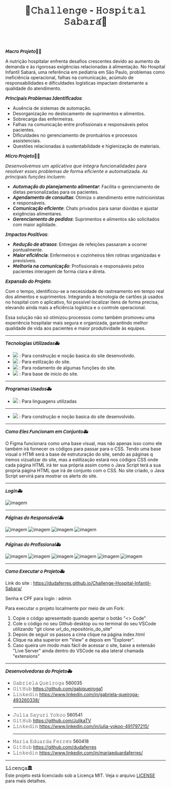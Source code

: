 <h1 align="center">🏥𝙲𝚑𝚊𝚕𝚕𝚎𝚗𝚐𝚎 - 𝙷𝚘𝚜𝚙𝚒𝚝𝚊𝚕 𝚂𝚊𝚋𝚊𝚛𝚊́🏥</h1>
<br>
<br>

**𝘔𝘢𝘤𝘳𝘰 𝘗𝘳𝘰𝘫𝘦𝘵𝘰👩‍⚕️**

A nutrição hospitalar enfrenta desafios crescentes devido ao aumento da demanda e às rigorosas exigências relacionadas à alimentação. No Hospital Infantil Sabará, uma referência em pediatria em São Paulo, problemas como ineficiência operacional, falhas na comunicação, acúmulo de responsabilidades e dificuldades logísticas impactam diretamente a qualidade do atendimento.

**𝘗𝘳𝘪𝘯𝘤𝘪𝘱𝘢𝘪𝘴 𝘗𝘳𝘰𝘣𝘭𝘦𝘮𝘢𝘴 𝘐𝘥𝘦𝘯𝘵𝘪𝘧𝘪𝘤𝘢𝘥𝘰𝘴**:

- Ausência de sistemas de automação.
- Desorganização no deslocamento de suprimentos e alimentos.
- Sobrecarga das enfermeiras.
- Falhas na comunicação entre profissionais e responsáveis pelos pacientes.
- Dificuldades no gerenciamento de prontuários e processos assistenciais.
- Questões relacionadas à sustentabilidade e higienização de materiais.



**𝘔𝘪𝘤𝘳𝘰 𝘗𝘳𝘰𝘫𝘦𝘵𝘰👩‍⚕️**  

𝘋𝘦𝘴𝘦𝘯𝘷𝘰𝘭𝘷𝘦𝘮𝘰𝘴 𝘶𝘮 𝘢𝘱𝘭𝘪𝘤𝘢𝘵𝘪𝘷𝘰 𝘲𝘶𝘦 𝘪𝘯𝘵𝘦𝘨𝘳𝘢 𝘧𝘶𝘯𝘤𝘪𝘰𝘯𝘢𝘭𝘪𝘥𝘢𝘥𝘦𝘴 𝘱𝘢𝘳𝘢 𝘳𝘦𝘴𝘰𝘭𝘷𝘦𝘳 𝘦𝘴𝘴𝘦𝘴 𝘱𝘳𝘰𝘣𝘭𝘦𝘮𝘢𝘴 𝘥𝘦 𝘧𝘰𝘳𝘮𝘢 𝘦𝘧𝘪𝘤𝘪𝘦𝘯𝘵𝘦 𝘦 𝘢𝘶𝘵𝘰𝘮𝘢𝘵𝘪𝘻𝘢𝘥𝘢. 𝘈𝘴 𝘱𝘳𝘪𝘯𝘤𝘪𝘱𝘢𝘪𝘴 𝘧𝘶𝘯𝘤̧𝘰̃𝘦𝘴 𝘪𝘯𝘤𝘭𝘶𝘦𝘮:

- **𝘈𝘶𝘵𝘰𝘮𝘢𝘤̧𝘢̃𝘰 𝘥𝘰 𝘱𝘭𝘢𝘯𝘦𝘫𝘢𝘮𝘦𝘯𝘵𝘰 𝘢𝘭𝘪𝘮𝘦𝘯𝘵𝘢𝘳**: Facilita o gerenciamento de dietas personalizadas para os pacientes.
- **𝘈𝘨𝘦𝘯𝘥𝘢𝘮𝘦𝘯𝘵𝘰 𝘥𝘦 𝘤𝘰𝘯𝘴𝘶𝘭𝘵𝘢𝘴**: Otimiza o atendimento entre nutricionistas e responsáveis.
- **𝘊𝘰𝘮𝘶𝘯𝘪𝘤𝘢𝘤̧𝘢̃𝘰 𝘦𝘧𝘪𝘤𝘪𝘦𝘯𝘵𝘦**: Chats privados para sanar dúvidas e ajustar exigências alimentares.
- **𝘎𝘦𝘳𝘦𝘯𝘤𝘪𝘢𝘮𝘦𝘯𝘵𝘰 𝘥𝘦 𝘱𝘦𝘥𝘪𝘥𝘰𝘴**: Suprimentos e alimentos são solicitados com maior agilidade.

**𝘐𝘮𝘱𝘢𝘤𝘵𝘰𝘴 𝘗𝘰𝘴𝘪𝘵𝘪𝘷𝘰𝘴**:

- **𝘙𝘦𝘥𝘶𝘤̧𝘢̃𝘰 𝘥𝘦 𝘢𝘵𝘳𝘢𝘴𝘰𝘴**: Entregas de refeições passaram a ocorrer pontualmente.
- **𝘔𝘢𝘪𝘰𝘳 𝘦𝘧𝘪𝘤𝘪𝘦̂𝘯𝘤𝘪𝘢**: Enfermeiros e cozinheiros têm rotinas organizadas e previsíveis.
- **𝘔𝘦𝘭𝘩𝘰𝘳𝘪𝘢 𝘯𝘢 𝘤𝘰𝘮𝘶𝘯𝘪𝘤𝘢𝘤̧𝘢̃𝘰**: Profissionais e responsáveis pelos pacientes interagem de forma clara e direta.

**𝘌𝘹𝘱𝘢𝘯𝘴𝘢̃𝘰 𝘥𝘰 𝘗𝘳𝘰𝘫𝘦𝘵𝘰**:

Com o tempo, identificou-se a necessidade de rastreamento em tempo real dos alimentos e suprimentos. Integrando a tecnologia de cartões já usados no hospital com o aplicativo, foi possível localizar itens de forma precisa, elevando ainda mais a eficiência logística e o controle operacional.

Essa solução não só otimizou processos como também promoveu uma experiência hospitalar mais segura e organizada, garantindo melhor qualidade de vida aos pacientes e maior produtividade às equipes.
   
<hr>

**𝘛𝘦𝘤𝘯𝘰𝘭𝘰𝘨𝘪𝘢𝘴 𝘜𝘵𝘪𝘭𝘪𝘻𝘢𝘥𝘢𝘴🚑**  

- <img src="https://skillicons.dev/icons?i=figma" />  : Para construção e noção basica do site desenvolvido.
- <img src="https://skillicons.dev/icons?i=css" />  : Para estilzação do site.
- <img src="https://skillicons.dev/icons?i=js" />  : Para rodamento de algumas funções do site. 
- <img src="https://skillicons.dev/icons?i=html" />  : Para base de inicio do site.
  
<hr>

**𝘗𝘳𝘰𝘨𝘳𝘢𝘮𝘢𝘴 𝘜𝘴𝘢𝘥𝘰𝘴🚑**  

- <img src="https://skillicons.dev/icons?i=vscode" />  : Para linguagens utilizadas

<hr>

- <img src="https://skillicons.dev/icons?i=figma" />  : Para construção e noção basica do site desenvolvido.

<hr>

**𝘊𝘰𝘮𝘰 𝘌𝘭𝘦𝘴 𝘍𝘶𝘯𝘤𝘪𝘰𝘯𝘢𝘮 𝘦𝘮 𝘊𝘰𝘯𝘫𝘶𝘯𝘵𝘰🚑**

O Figma funcionara como uma base visual, mas não apenas isso como ele também irá fornecer os códigos para passar para o CSS. Tendo uma base visual o HTMl será a base de estruturação do site, sendo as páginas q iremos vizualizar do site, mas a estilização estará nos códigos CSS onde cada página HTML irá ter sua própria assim como o Java Script terá a sua propria página HTML que irá de conjunto com o CSS. No site criado, o Java Script servirá para mostrar os alerts do site.

<hr>
  
**𝘓𝘰𝘨𝘪𝘯🚑**  

<img src="./Assets/login.png" alt="imagem" />

<hr>

**𝘗𝘢́𝘨𝘪𝘯𝘢𝘴 𝘥𝘰 𝘙𝘦𝘴𝘱𝘰𝘯𝘴𝘢́𝘷𝘦𝘭🚑** 

<img src="./Assets/plano_alimentar_responsavel.png" alt="imagem" />

<img src="./Assets/consultas_e_agendamentos_responsavel.png" alt="imagem" />

<img src="./Assets/menagens_responsavel.png" alt="imagem" />

<img src="./Assets/pedidos_responsavel.png" alt="imagem" />

<hr>

**𝘗𝘢́𝘨𝘪𝘯𝘢𝘴 𝘥𝘰 𝘗𝘳𝘰𝘧𝘪𝘴𝘴𝘪𝘰𝘯𝘢𝘭🚑** 

<img src="./Assets/plano_alimentar_pt1_profissional.png" alt="imagem" />

<img src="./Assets/plano_alimentar_pt2_profissional.png" alt="imagem" />

<img src="./Assets/mensagens_profissional.png" alt="imagem" />

<img src="./Assets/mensagens_pt2_profissional.png" alt="imagem" />

<img src="./Assets/entregas.png" alt="imagem" />

<img src="./Assets/solicitações.png" alt="imagem" />

<hr>

**𝘊𝘰𝘮𝘰 𝘌𝘹𝘦𝘤𝘶𝘵𝘢𝘳 𝘰 𝘗𝘳𝘰𝘫𝘦𝘵𝘰🚑**  

Link do site : https://dudaferres.github.io/Challenge-Hospital-Infantil-Sabara/

Senha e CPF para login : admin

Para executar o projeto localmente por meio de um Fork:

1. Copie o códgo apresentado quando apertar o botão "<> Code"
2. Cole o código no seu Github desktop ou no terminal do seu VSCode utilizando "git clone url_do_repositório_do_site"
3. Depois de seguir os passos a cima clique na página index.html
4. Clique na aba superior em "View" e depois em "Explorer".
5. Caso queira um modo mais fácil de acessar o site, baixe a extensão "Live Server" ainda dentro do VSCode na aba lateral chamada "extensions" 

<hr>

**𝘋𝘦𝘴𝘦𝘯𝘷𝘰𝘭𝘷𝘦𝘥𝘰𝘳𝘢𝘴 𝘥𝘰 𝘗𝘳𝘰𝘫𝘦𝘵𝘰🚑**

- 𝙶𝚊𝚋𝚛𝚒𝚎𝚕𝚊 𝚀𝚞𝚎𝚒𝚛𝚘𝚐𝚊      560035
- 𝙶𝚒𝚝𝙷𝚞𝚋    https://github.com/gabiqueiroga1
- 𝙻𝚒𝚗𝚔𝚎𝚍𝚒𝚗   https://www.linkedin.com/in/gabriela-queiroga-493260338/
  <hr>
- 𝙹𝚞𝚕𝚒𝚊 𝚂𝚊𝚢𝚞𝚛𝚒 𝚈𝚘𝚔𝚘𝚘    560541
- 𝙶𝚒𝚝𝙷𝚞𝚋    https://github.com/JulikaTV
- 𝙻𝚒𝚗𝚔𝚎𝚍𝚒𝚗   https://www.linkedin.com/in/julia-yokoo-491797215/
  <hr>
- 𝙼𝚊𝚛𝚒𝚊 𝙴𝚍𝚞𝚊𝚛𝚍𝚊 𝙵𝚎𝚛𝚛𝚎́𝚜   560418
- 𝙶𝚒𝚝𝙷𝚞𝚋    https://github.com/dudaferres
- 𝙻𝚒𝚗𝚔𝚎𝚍𝚒𝚗   https://www.linkedin.com/in/mariaeduardaferres/

<hr>

**𝙻𝚒𝚌𝚎𝚗𝚌̧𝚊🏛️**  
Este projeto está licenciado sob a Licença MIT. Veja o arquivo [LICENSE](./LICENSE) para mais detalhes.
